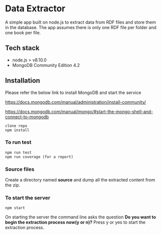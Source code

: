# Data Extractor
A simple app built on node.js to extract data from RDF files and store them in the database.
The app assumes there is only one RDF file per folder and one book per file.

## Tech stack
- node.js > v8.10.0
- MongoDB Community Edition 4.2

## Installation
Please refer the below link to install MongoDB and start the service

https://docs.mongodb.com/manual/administration/install-community/

https://docs.mongodb.com/manual/mongo/#start-the-mongo-shell-and-connect-to-mongodb

```
clone repo
npm install
```

### To run test
```
npm run test
npm run coverage (for a report)
```

### Source files
Create a directory named **source** and dump all the extracted content from the zip.

### To start the server
```
npm start
```

On starting the server the command line asks the question **Do you want to begin the extraction process now(y or n)?**
Press y or yes to start the extraction process.
